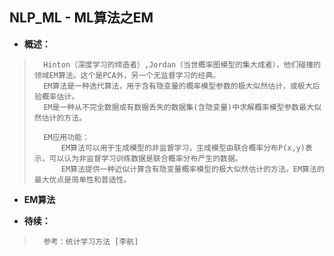## NLP_ML - ML算法之EM
- **概述：**
>       Hinton（深度学习的缔造者）,Jordan（当世概率图模型的集大成者），他们碰撞的领域EM算法。这个是PCA外，另一个无监督学习的经典。
>       EM算法是一种迭代算法，用于含有隐变量的概率模型参数的极大似然估计，或极大后验概率估计。
>       EM是一种从不完全数据或有数据丢失的数据集(含隐变量)中求解概率模型参数最大似然估计的方法。
>
>       EM应用功能：
>           EM算法可以用于生成模型的非监督学习，生成模型由联合概率分布P(x,y)表示，可以认为非监督学习训练数据是联合概率分布产生的数据。
>           EM算法提供一种近似计算含有隐变量概率模型的极大似然估计的方法。EM算法的最大优点是简单性和普适性。
>
>

- **EM算法**
>
>
>
>
>
>
>
>

- **待续：**
>       参考：统计学习方法 [李航]
>
>
>
>
>
>
>
>
>
>
>
>
>
>
